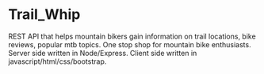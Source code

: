 # Trail_Whip
REST API that helps mountain bikers gain information on trail locations, bike reviews, popular mtb topics. One stop shop for mountain bike enthusiasts. Server side written in Node/Express. Client side written in javascript/html/css/bootstrap.
